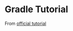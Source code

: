 # Gradle Tutorial

From [official tutorial](https://docs.gradle.org/current/userguide/partr1_gradle_init.html)